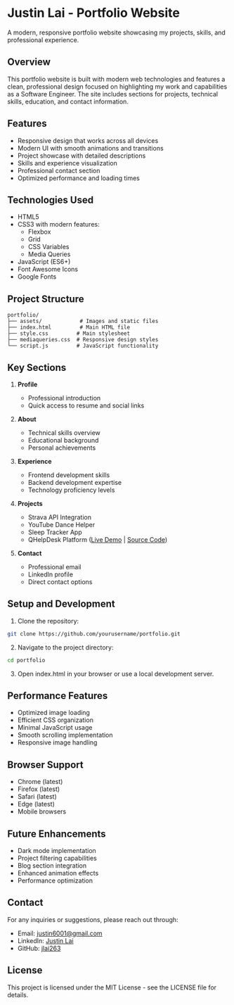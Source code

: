 # Justin Lai - Portfolio Website

A modern, responsive portfolio website showcasing my projects, skills, and professional experience.

## Overview

This portfolio website is built with modern web technologies and features a clean, professional design focused on highlighting my work and capabilities as a Software Engineer. The site includes sections for projects, technical skills, education, and contact information.

## Features

- Responsive design that works across all devices
- Modern UI with smooth animations and transitions
- Project showcase with detailed descriptions
- Skills and experience visualization
- Professional contact section
- Optimized performance and loading times

## Technologies Used

- HTML5
- CSS3 with modern features:
  - Flexbox
  - Grid
  - CSS Variables
  - Media Queries
- JavaScript (ES6+)
- Font Awesome Icons
- Google Fonts

## Project Structure

```
portfolio/
├── assets/            # Images and static files
├── index.html         # Main HTML file
├── style.css         # Main stylesheet
├── mediaqueries.css  # Responsive design styles
└── script.js         # JavaScript functionality
```

## Key Sections

1. **Profile**
   - Professional introduction
   - Quick access to resume and social links

2. **About**
   - Technical skills overview
   - Educational background
   - Personal achievements

3. **Experience**
   - Frontend development skills
   - Backend development expertise
   - Technology proficiency levels

4. **Projects**
   - Strava API Integration
   - YouTube Dance Helper
   - Sleep Tracker App
   - QHelpDesk Platform ([Live Demo](https://qhelpdeskapp.com) | [Source Code](https://github.com/jlai263/QHelpDesk))

5. **Contact**
   - Professional email
   - LinkedIn profile
   - Direct contact options

## Setup and Development

1. Clone the repository:
```bash
git clone https://github.com/yourusername/portfolio.git
```

2. Navigate to the project directory:
```bash
cd portfolio
```

3. Open index.html in your browser or use a local development server.

## Performance Features

- Optimized image loading
- Efficient CSS organization
- Minimal JavaScript usage
- Smooth scrolling implementation
- Responsive image handling

## Browser Support

- Chrome (latest)
- Firefox (latest)
- Safari (latest)
- Edge (latest)
- Mobile browsers

## Future Enhancements

- Dark mode implementation
- Project filtering capabilities
- Blog section integration
- Enhanced animation effects
- Performance optimization

## Contact

For any inquiries or suggestions, please reach out through:
- Email: justin6001@gmail.com
- LinkedIn: [Justin Lai](https://www.linkedin.com/in/justin-lai263/)
- GitHub: [jlai263](https://github.com/jlai263)

## License

This project is licensed under the MIT License - see the LICENSE file for details. 

